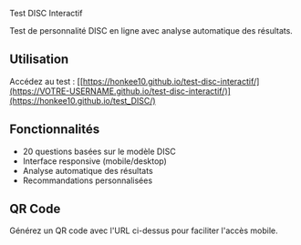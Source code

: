 Test DISC Interactif

Test de personnalité DISC en ligne avec analyse automatique des résultats.

## Utilisation
Accédez au test : [[https://honkee10.github.io/test-disc-interactif/](https://VOTRE-USERNAME.github.io/test-disc-interactif/)](https://honkee10.github.io/test_DISC/)

## Fonctionnalités
- 20 questions basées sur le modèle DISC
- Interface responsive (mobile/desktop)
- Analyse automatique des résultats
- Recommandations personnalisées

## QR Code
Générez un QR code avec l'URL ci-dessus pour faciliter l'accès mobile.
